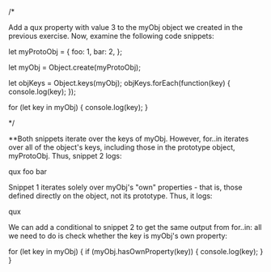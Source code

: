 /*


Add a qux property with value 3 to the myObj object we created in the previous exercise. Now, examine the following code snippets:



let myProtoObj = {
  foo: 1,
  bar: 2,
};

let myObj = Object.create(myProtoObj);


let objKeys = Object.keys(myObj);
objKeys.forEach(function(key) {
  console.log(key);
});


for (let key in myObj) {
  console.log(key);
}


*/




**Both snippets iterate over the keys of myObj. However, for..in iterates over all of the object's keys, including those in the prototype object, myProtoObj. Thus, snippet 2 logs:

qux
foo
bar


Snippet 1 iterates solely over myObj's "own" properties - that is, those defined directly on the object, not its prototype. Thus, it logs:

qux


We can add a conditional to snippet 2 to get the same output from for..in: all we need to do is check whether the key is myObj's own property:

for (let key in myObj) {
  if (myObj.hasOwnProperty(key)) {
    console.log(key);
  }
}

